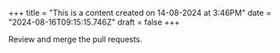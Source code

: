 +++
title = "This is a content created on 14-08-2024 at 3:46PM"
date = "2024-08-16T09:15:15.746Z"
draft = false
+++

  Review and merge the pull requests.
        